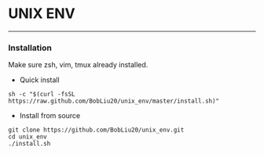 # UNIX ENV
----

### Installation
Make sure zsh, vim, tmux already installed.   

- Quick install   
```
sh -c "$(curl -fsSL https://raw.github.com/BobLiu20/unix_env/master/install.sh)"
```

- Install from source   
```
git clone https://github.com/BobLiu20/unix_env.git
cd unix_env
./install.sh
```
